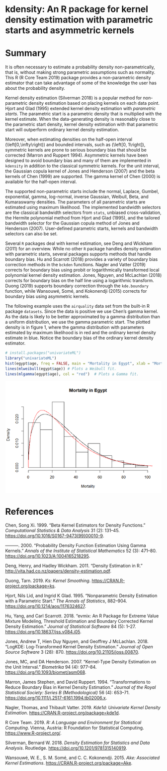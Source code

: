 kdensity: An R package for kernel density estimation with parametric
starts and asymmetric kernels
================

# Summary

It is often necessary to estimate a probability density
non-parametrically, that is, without making strong parametric
assumptions such as normality. This R (R Core Team 2019) package
provides a non-parametric density estimator that can take advantage of
some of the knowledge the user has about the probability density.

Kernel density estimation (Silverman 2018) is a popular method for
non-parametric density estimation based on placing kernels on each data
point. Hjort and Glad (1995) extended kernel density estimation with
*parametric starts*. The parametric start is a parametric density that
is multiplied with the kernel estimate. When the data-generating density
is reasonably close to the parametric start density, kernel density
estimation with that parametric start will outperform ordinary kernel
density estimation.

Moreover, when estimating densities on the half-open interval
\(\left[0,\infty\right)\) and bounded intervals, such as
\(\left[0, 1\right]\), symmetric kernels are prone to serious boundary
bias that should be corrected (Marron and Ruppert 1994). Asymmetric
kernels have been designed to avoid boundary bias and many of them are
implemented in `kdensity` in addition to the classical symmetric
kernels. For the unit interval, the Gaussian copula kernel of Jones and
Henderson (2007) and the beta kernels of Chen (1999) are supported. The
gamma kernel of Chen (2000) is available for the half-open interval.

The supported non-parametric starts include the normal, Laplace, Gumbel,
exponential, gamma, log-normal, inverse Gaussian, Weibull, Beta, and
Kumaraswamy densities. The parameters of all parametric starts are
estimated using maximum likelihood. The implemented bandwidth selectors
are the classical bandwidth selectors from `stats`, unbiased
cross-validation, the Hermite polynomial method from Hjort and Glad
(1995), and the tailored bandwidth selector for the Gaussian copula
method of Jones and Henderson (2007). User-defined parametric starts,
kernels and bandwidth selectors can also be set.

Several `R` packages deal with kernel estimation, see Deng and Wickham
(2011) for an overview. While no other `R` package handles density
estimation with parametric starts, several packages supports methods
that handle boundary bias. Hu and Scarrott (2018) provides a variety of
boundary bias correction methods in the `bckden` functions. Nagler and
Vatter (2019) corrects for boundary bias using probit or logarithmically
transformed local polynomial kernel density estimation. Jones, Nguyen,
and McLachlan (2018) corrects for boundary bias on the half line using a
logarithmic transform. Duong (2019) supports boundary correction through
the `kde.boundary` function, while Wansouwé, Somé, and Kokonendji (2015)
corrects for boundary bias using asymmetric kernels.

The following example uses the `airquality` data set from the built-in R
package `datasets`. Since the data is positive we use Chen’s gamma
kernel. As the data is likely to be better approximated by a gamma
distribution than a uniform distribution, we use the gamma parametric
start. The plotted density is in figure 1, where the gamma distribution
with parameters estimated by maximum likelihood is in red and the
ordinary kernel density estimate in blue. Notice the boundary bias of
the ordinary kernel density estimator.

``` r
# install.packages("univariateML")
library("univariateML")
hist(egypt$age, freq = FALSE, main = "Mortality in Egypt", xlab = "Mortality")
lines(mlweibull(egypt$age)) # Plots a Weibull fit.
lines(mlgamma(egypt$age), col = "red")  # Plots a Gamma fit.
```

![](paper_files/figure-gfm/figure-1.png)<!-- -->

# References

<div id="refs" class="references">

<div id="ref-chen1999beta">

Chen, Song Xi. 1999. “Beta Kernel Estimators for Density Functions.”
*Computational Statistics & Data Analysis* 31 (2): 131–45.
<https://doi.org/10.1016/S0167-9473(99)00010-9>.

</div>

<div id="ref-chen2000probability">

———. 2000. “Probability Density Function Estimation Using Gamma
Kernels.” *Annals of the Institute of Statistical Mathematics* 52 (3):
471–80. <https://doi.org/10.1023/A:1004165218295>.

</div>

<div id="ref-deng2011">

Deng, Henry, and Hadley Wickham. 2011. “Density Estimation in R.”
<http://vita.had.co.nz/papers/density-estimation.pdf>.

</div>

<div id="ref-ks">

Duong, Tarn. 2019. *Ks: Kernel Smoothing*.
<https://CRAN.R-project.org/package=ks>.

</div>

<div id="ref-hjort_glad_1995">

Hjort, Nils Lid, and Ingrid K Glad. 1995. “Nonparametric Density
Estimation with a Parametric Start.” *The Annals of Statistics*,
882–904. <https://doi.org/10.1214/aos/1176324627>.

</div>

<div id="ref-evmix">

Hu, Yang, and Carl Scarrott. 2018. “evmix: An R Package for Extreme
Value Mixture Modeling, Threshold Estimation and Boundary Corrected
Kernel Density Estimation.” *Journal of Statistical Software* 84 (5):
1–27. <https://doi.org/10.18637/jss.v084.i05>.

</div>

<div id="ref-logKDE">

Jones, Andrew T, Hien Duy Nguyen, and Geoffrey J McLachlan. 2018.
“LogKDE: Log-Transformed Kernel Density Estimation.” *Journal of Open
Source Software* 3 (28): 870. <https://doi.org/10.21105/joss.00870>.

</div>

<div id="ref-jones2007miscellanea">

Jones, MC, and DA Henderson. 2007. “Kernel-Type Density Estimation on
the Unit Interval.” *Biometrika* 94 (4): 977–84.
<https://doi.org/10.1093/biomet/asm068>.

</div>

<div id="ref-marron1994transformations">

Marron, James Stephen, and David Ruppert. 1994. “Transformations to
Reduce Boundary Bias in Kernel Density Estimation.” *Journal of the
Royal Statistical Society: Series B (Methodological)* 56 (4): 653–71.
<https://doi.org/10.1111/j.2517-6161.1994.tb02006.x>.

</div>

<div id="ref-kde1d">

Nagler, Thomas, and Thibault Vatter. 2019. *Kde1d: Univariate Kernel
Density Estimation*. <https://CRAN.R-project.org/package=kde1d>.

</div>

<div id="ref-r">

R Core Team. 2019. *R: A Language and Environment for Statistical
Computing*. Vienna, Austria: R Foundation for Statistical Computing.
<https://www.R-project.org/>.

</div>

<div id="ref-silverman2018density">

Silverman, Bernard W. 2018. *Density Estimation for Statistics and Data
Analysis*. Routledge. <https://doi.org/10.1201/9781315140919>.

</div>

<div id="ref-Ake">

Wansouwé, W. E., S. M. Somé, and C. C. Kokonendji. 2015. *Ake:
Associated Kernel Estimations*.
<https://CRAN.R-project.org/package=Ake>.

</div>

</div>
